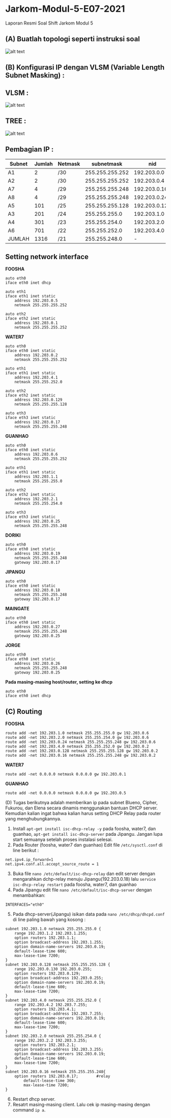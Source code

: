 # Jarkom-Modul-5-E07-2021
Laporan Resmi Soal Shift Jarkom Modul 5
## (A) Buatlah topologi seperti instruksi soal
![alt text](https://github.com/migellamp/Jarkom-Modul-5-E07-2021/blob/main/Screenshot/awal.png) <br />

## (B) Konfigurasi IP dengan VLSM (Variable Length Subnet Masking) :
## VLSM :
![alt text](https://github.com/migellamp/Jarkom-Modul-5-E07-2021/blob/main/Screenshot/vlsm.png) <br />

## TREE : 
![alt text](https://github.com/migellamp/Jarkom-Modul-5-E07-2021/blob/main/Screenshot/tree.png) <br />

## Pembagian IP : 
| Subnet | Jumlah | Netmask | subnetmask |	nid |
| ------ | ------ | ------- | ---------- | --- |
| A1 | 2 | /30 |	255.255.255.252 |	192.203.0.0 |
| A2 | 2 | /30 |	255.255.255.252 |	192.203.0.4 |
| A7 | 4 | /29 |	255.255.255.248 |	192.203.0.16 |
| A8 | 4 | /29 |	255.255.255.248 |	192.203.0.24 |
| A5 | 101 | /25 |	255.255.255.128 |	192.203.0.128 |
| A3 | 201 | /24 |	255.255.255.0 |	192.203.1.0 |
| A4 | 301 | /23 |	255.255.254.0 |	192.203.2.0 |
| A6 | 701 | /22 | 	255.255.252.0 |	192.203.4.0 |
| JUMLAH |	1316 |	/21 |	255.255.248.0 |	\- |

## Setting network interface
**FOOSHA**
```
auto eth0
iface eth0 inet dhcp

auto eth1
iface eth1 inet static
	address 192.203.0.5
	netmask 255.255.255.252

auto eth2
iface eth2 inet static
	address 192.203.0.1
	netmask 255.255.255.252
```
**WATER7**
```
auto eth0
iface eth0 inet static
	address 192.203.0.2
	netmask 255.255.255.252

auto eth1
iface eth1 inet static
	address 192.203.4.1
	netmask 255.255.252.0
	
auto eth2
iface eth2 inet static
	address 192.203.0.129
	netmask 255.255.255.128

auto eth3
iface eth3 inet static
	address 192.203.0.17
	netmask 255.255.255.248
```
**GUANHAO**
```
auto eth0
iface eth0 inet static
	address 192.203.0.6
	netmask 255.255.255.252
	 
auto eth1
iface eth1 inet static
	address 192.203.1.1
	netmask 255.255.255.0
	
auto eth2
iface eth2 inet static
	address 192.203.2.1
	netmask 255.255.254.0

auto eth3
iface eth3 inet static
	address 192.203.0.25
	netmask 255.255.255.248
```
**DORIKI**
```
auto eth0
iface eth0 inet static
	address 192.203.0.19
	netmask 255.255.255.248
	gateway 192.203.0.17
```
**JIPANGU**
```
auto eth0
iface eth0 inet static
	address 192.203.0.18
	netmask 255.255.255.248
	gateway 192.203.0.17
```
**MAINGATE**
```
auto eth0
iface eth0 inet static
	address 192.203.0.27
	netmask 255.255.255.248
	gateway 192.203.0.25
```
**JORGE**
```
auto eth0
iface eth0 inet static
	address 192.203.0.26
	netmask 255.255.255.248
	gateway 192.203.0.25
```
**Pada masing-masing host/router, setting ke dhcp**
```
auto eth0
iface eth0 inet dhcp
```

## (C) Routing
**FOOSHA**
```
route add -net 192.203.1.0 netmask 255.255.255.0 gw 192.203.0.6
route add -net 192.203.2.0 netmask 255.255.254.0 gw 192.203.0.6
route add -net 192.203.0.24 netmask 255.255.255.248 gw 192.203.0.6
route add -net 192.203.4.0 netmask 255.255.252.0 gw 192.203.0.2
route add -net 192.203.0.128 netmask 255.255.255.128 gw 192.203.0.2
route add -net 192.203.0.16 netmask 255.255.255.248 gw 192.203.0.2
```
**WATER7**
```
route add -net 0.0.0.0 netmask 0.0.0.0 gw 192.203.0.1
```
**GUANHAO**
```
route add -net 0.0.0.0 netmask 0.0.0.0 gw 192.203.0.5
```

(D) Tugas berikutnya adalah memberikan ip pada subnet Blueno, Cipher, Fukurou, dan Elena secara dinamis menggunakan bantuan DHCP server. Kemudian kalian ingat bahwa kalian harus setting DHCP Relay pada router yang menghubungkannya.

1. Install `apt-get install isc-dhcp-relay -y` pada foosha, water7, dan guanhao, `apt-get install isc-dhcp-server` pada Jipangu. Jangan lupa start semuanya setelah proses instalasi selesai.
2. Pada Router (foosha, water7 dan guanhao) Edit file ```/etc/sysctl.conf``` di line berikut :
```
net.ipv4.ip_forward=1
net.ipv4.conf.all.accept_source_route = 1
```
3. Buka file `nano /etc/default/isc-dhcp-relay` dan edit server dengan mengarahkan dchp-relay menuju Jipangu(192.203.0.18) lalu `service isc-dhcp-relay restart` pada foosha, water7, dan guanhao
4. Pada Jipangu edit file `nano /etc/default/isc-dhcp-server` dengan menambahkan:
```
INTERFACES="eth0"
```
5. Pada dhcp-server(Jipangu) isikan data pada `nano /etc/dhcp/dhcpd.conf` di line paling bawah yang kosong :
```
subnet 192.203.1.0 netmask 255.255.255.0 {
	range 192.203.1.2 192.203.1.255;
	option routers 192.203.1.1;
	option broadcast-address 192.203.1.255;
	option domain-name-servers 192.203.0.19;
	default-lease-time 600;
	max-lease-time 7200;
}
subnet 192.203.0.128 netmask 255.255.255.128 {
	range 192.203.0.130 192.203.0.255;
	option routers 192.203.0.129;
	option broadcast-address 192.203.0.255;
	option domain-name-servers 192.203.0.19;
	default-lease-time 600;
	max-lease-time 7200;
}
subnet 192.203.4.0 netmask 255.255.252.0 {
	range 192.203.4.2 192.203.7.255;
	option routers 192.203.4.1;
	option broadcast-address 192.203.7.255;
	option domain-name-servers 192.203.0.19;
	default-lease-time 600;
	max-lease-time 7200;
}
subnet 192.203.2.0 netmask 255.255.254.0 {
	range 192.203.2.2 192.203.3.255;
	option routers 192.203.2.1;
	option broadcast-address 192.203.3.255;
	option domain-name-servers 192.203.0.19;
	default-lease-time 600;
	max-lease-time 7200;
}
subnet 192.203.0.16 netmask 255.255.255.248{
	option routers 192.203.0.17;		#relay
        default-lease-time 360;
        max-lease-time 7200;
}
```
6. Restart dhcp server.
7. Resatrt masing-masing client. Lalu cek ip masing-masing dengan command `ip a`.
